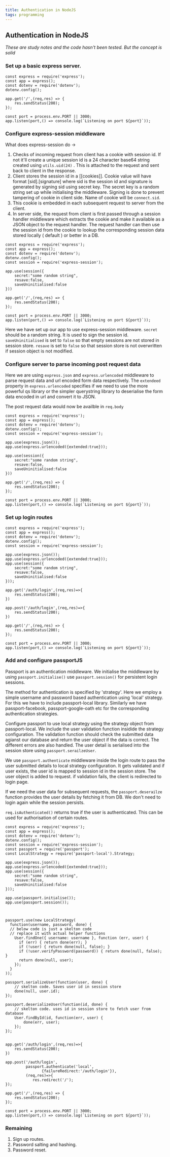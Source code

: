 ```yaml
---
title: Authentication in NodeJS
tags: programming
---
```

## Authentication in NodeJS

_These are study notes and the code hasn't been tested. But the concept is solid_

### Set up a basic express server.

```
const express = require('express');
const app = express();
const dotenv = require('dotenv');
dotenv.config();

app.get('/',(req,res) => {
	res.sendStatus(200);
});

const port = process.env.PORT || 3000;
app.listen(port,() => console.log(`Listening on port ${port}`));

```

### Configure express-session middleware

What does express-session do ->
1. Checks of incoming request from client has a cookie with session id. If not it'll create a unique  session id is a 24 character base64 string created using ``utils.uid(24)``  . This is attached to the request and sent back to client in the response. 
2. Client stores the session id in a [[cookies]]. Cookie value will have format [sid].[signature] where sid is the session id and signature is generated by signing sid using secret key. The secret key is a random string set up while initialising the middleware. Signing is done to prevent tampering of cookie in client side. Name of cookie will be ``connect.sid``.
3. This cookie is embedded in each subsequent request to server from the client.
4. In server side, the request from client is first passed through a session handler middleware which extracts the cookie and make it available as a JSON object to the request handler. The request handler can then use the session id from the cookie to lookup the corresponding session data stored locally ( default ) or better in a DB.

```
const express = require('express');
const app = express();
const dotenv = require('dotenv');
dotenv.config();
const session = require('express-session');

app.use(session({
	secret:"some random string",
	resave:false,  
	saveUninitialised:false
}))

app.get('/',(req,res) => {
	res.sendStatus(200);
});

const port = process.env.PORT || 3000;
app.listen(port,() => console.log(`Listening on port ${port}`));
```

Here we have set up our app to use express-session middleware. 
``secret`` should be a random string. It is used to sign the session id.
``saveUninitialised`` is set to ``false`` so that empty sessions are not stored in session store.
``resave`` is set to ``false`` so that session store is not overwritten if session object is not modified.

### Configure server to parse incoming post request data
Here we are using ``express.json`` and ``express.urlencoded`` middleware to parse request data and url encoded form data respectively.  The ``extendeed`` property in  ``express.urlencoded`` specifies if we need to use the more powerful qs library or the simpler querystring library to deserialise the form data encoded in url and convert it to JSON. 

The post request data would now be availble in ``req.body`` 

```
const express = require('express');
const app = express();
const dotenv = require('dotenv');
dotenv.config();
const session = require('express-session');

app.use(express.json());
app.use(express.urlencoded({extended:true}));

app.use(session({
	secret:"some random string",
	resave:false,  
	saveUninitialised:false
}))

app.get('/',(req,res) => {
	res.sendStatus(200);
});

const port = process.env.PORT || 3000;
app.listen(port,() => console.log(`Listening on port ${port}`));
```

### Set up login routes

```
const express = require('express');
const app = express();
const dotenv = require('dotenv');
dotenv.config();
const session = require('express-session');

app.use(express.json());
app.use(express.urlencoded({extended:true}));
app.use(session({
	secret:"some random string",
	resave:false,  
	saveUninitialised:false
}));

app.get('/auth/login',(req,res)=>{
	res.sendStatus(200);
})

app.post('/auth/login',(req,res)=>{
	res.sendStatus(200);
})

app.get('/',(req,res) => {
	res.sendStatus(200);
});

const port = process.env.PORT || 3000;
app.listen(port,() => console.log(`Listening on port ${port}`));

```

### Add and configure passportJS
Passport is an authentication middleware. We initialise the middleware by using `passport.initialise()` use `passport.session()` for persistent login sessions.

The method for authentication is specified by 'strategy'. Here we employ a simple username and password based authentication using 'local' strategy. For this we have to include passport-local library. Similarly we have passport-facebook, passport-google-oath etc for the corresponding authentication strategies.

Configure passport to use local strategy using the strategy object from passport-local. 
We include the user validation function insidide the strategy configuration. The validation function should check the submitted data agianst our database and return the user object if the data is correct. The different errors are also handled. The user detail is serialised into the session store using `passport.serailzeUser`.  

We use `passport.authenticate` middleware inside the login route to pass the user submitted details to local strategy configuration. It gets validated and if user exists, the user id is mapped to session id in the session store. The user object is added to request. if validation fails, the client is redirected to login page.

If we need the user data for subsequent requests, the `passport.deserailze` function provides the user details by fetching it from DB. We don't need to login again while the session persists.

`req.isAuthenticated()`  returns true if the user is authenticated. This can be used for authorisation of certain routes.

```
const express = require('express');
const app = express();
const dotenv = require('dotenv');
dotenv.config();
const session = require('express-session');
const passport = require('passport');
const LocalStrategy = require('passport-local').Strategy;

app.use(express.json());
app.use(express.urlencoded({extended:true}));
app.use(session({
	secret:"some random string",
	resave:false,  
	saveUninitialised:false
}));

app.use(passport.initialise());
app.use(passport.session());



passport.use(new LocalStrategy(
  function(username, password, done) {
  // below code is just a skelton code
  // replace it with actual helper functions
    User.findOne({ username: username }, function (err, user) {
      if (err) { return done(err); }
      if (!user) { return done(null, false); }
      if (!user.verifyPassword(password)) { return done(null, false); }
      return done(null, user);
    });
  }
));

passport.serializeUser(function(user, done) {
	// skelton code. Saves user id in session store
    done(null, user.id);
});  

passport.deserializeUser(function(id, done) {
	// skelton code. uses id in session store to fetch user from database
    User.findById(id, function(err, user) {
        done(err, user);
    });
});


app.get('/auth/login',(req,res)=>{
	res.sendStatus(200);
})

app.post('/auth/login',
		 passport.authenticate('local',			
   				{failureRedirect:'/auth/login'}),
		 (req,res)=>{
			res.redirect('/');
});

app.get('/',(req,res) => {
	res.sendStatus(200);
});

const port = process.env.PORT || 3000;
app.listen(port,() => console.log(`Listening on port ${port}`));

```



### Remaining
1. Sign up routes.
2. Password salting and hashing.
3. Password reset.


















	







